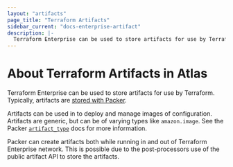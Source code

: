```yaml
---
layout: "artifacts"
page_title: "Terraform Artifacts"
sidebar_current: "docs-enterprise-artifact"
description: |-
  Terraform Enterprise can be used to store artifacts for use by Terraform. Typically, artifacts are stored with Packer.
---
```


# About Terraform Artifacts in Atlas

Terraform Enterprise can be used to store artifacts for use by Terraform. Typically,
artifacts are [stored with Packer](https://packer.io/docs).

Artifacts can be used in to deploy and manage images
of configuration. Artifacts are generic, but can be of varying types
like `amazon.image`. See the Packer [`artifact_type`](https://packer.io/docs/post-processors/atlas.html#artifact_type)
docs for more information.

Packer can create artifacts both while running in and out of Terraform Enterprise
network. This is possible due to the post-processors use of the public
artifact API to store the artifacts.